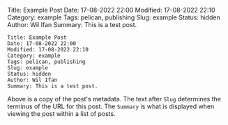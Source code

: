 Title: Example Post
Date: 17-08-2022 22:00
Modified: 17-08-2022 22:10
Category: example
Tags: pelican, publishing
Slug: example
Status: hidden
Author: Wil Ifan
Summary: This is a test post.

```
Title: Example Post
Date: 17-08-2022 22:00
Modified: 17-08-2022 22:10
Category: example
Tags: pelican, publishing
Slug: example
Status: hidden
Author: Wil Ifan
Summary: This is a test post.
```

Above is a copy of the post's metadata. The text after `Slug` determines the terminus of the URL for this post. The `Summary` is what is displayed when viewing the post within a list of posts.

